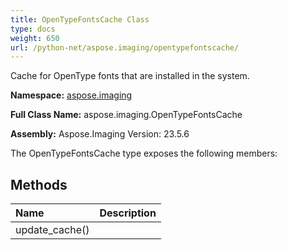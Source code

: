 ```yaml
---
title: OpenTypeFontsCache Class
type: docs
weight: 650
url: /python-net/aspose.imaging/opentypefontscache/
---
```


Cache for OpenType fonts that are installed in the system.

**Namespace:** [aspose.imaging](/imaging/python-net/aspose.imaging/)

**Full Class Name:** aspose.imaging.OpenTypeFontsCache

**Assembly:**  Aspose.Imaging Version: 23.5.6

The OpenTypeFontsCache type exposes the following members:
## **Methods**
|**Name**|**Description**|
| :- | :- |
|update_cache()|  |
